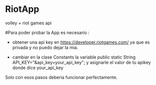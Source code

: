 # RiotApp
volley + riot games api


#Para poder probar la App es necesario :


- obtener una api key en https://developer.riotgames.com/ 
  ya que es privada y no puedo dejar la mia.

-  cambiar en la clase Constants la variable public static String API_KEY="&api_key=your_api_key";
   y asignarle el valor de tu apikey donde dice your_api_key

Solo con esos pasos deberia funcionar perfectamente.
